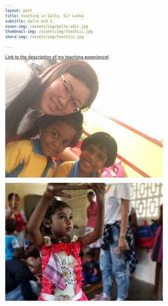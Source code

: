 ```yaml
---
layout: post
title: Teaching in Galle, Sir Lanka 
subtitle: Galle and I.
cover-img: /assets/img/galle_edit.jpg
thumbnail-img: /assets/img/teachiii.jpg
share-img: /assets/img/teachiii.jpg

---
```


[Link to the description of my teaching experience!](https://tianyisun00234.github.io/teaching/)
![](/assets/img/teachiii.jpg)

![](/assets/img/teachchildren.jpg)
